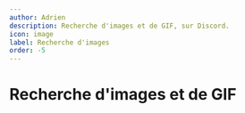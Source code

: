 ```yaml
---
author: Adrien
description: Recherche d'images et de GIF, sur Discord.
icon: image
label: Recherche d'images
order: -5
---
```


# Recherche d'images et de GIF
